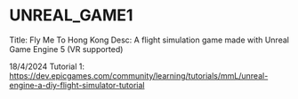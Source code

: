 # UNREAL_GAME1
Title: Fly Me To Hong Kong
Desc: A flight simulation game made with Unreal Game Engine 5 (VR supported)

18/4/2024
Tutorial 1: https://dev.epicgames.com/community/learning/tutorials/mmL/unreal-engine-a-diy-flight-simulator-tutorial

